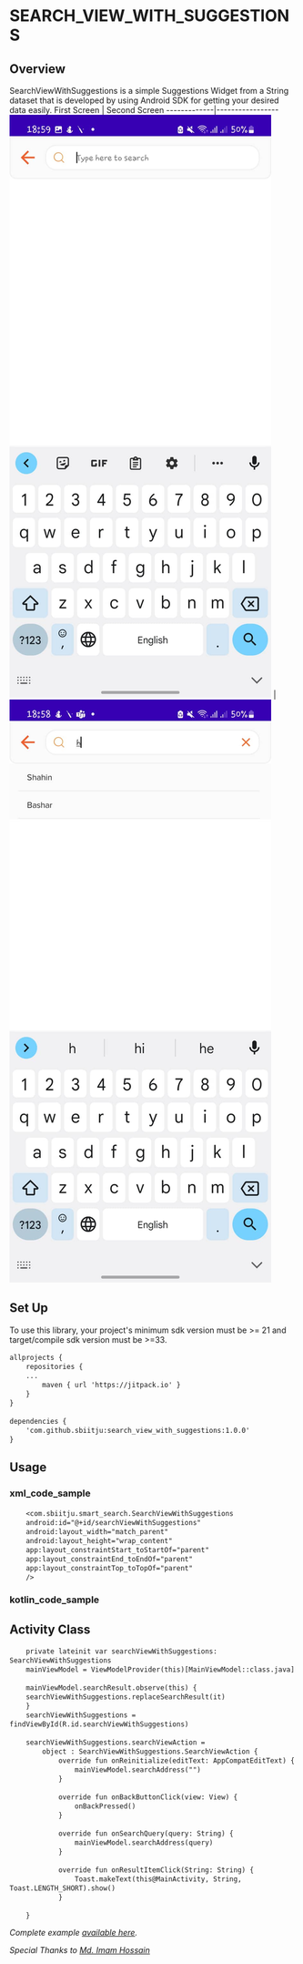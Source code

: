# SEARCH_VIEW_WITH_SUGGESTIONS

## Overview

SearchViewWithSuggestions is a simple Suggestions Widget from a String dataset that is developed by using Android SDK for getting your desired data easily.
First Screen | Second Screen
-------------|-----------------
![alt text](screenshots/a.jpg "First Screen") | ![alt text](screenshots/b.jpg "Second Screen")
## Set Up

To use this library, your project's minimum sdk version must be >= 21 and target/compile sdk version must be >=33.

    allprojects {
        repositories {
        ...
            maven { url 'https://jitpack.io' }
        }
    }

    dependencies {
        'com.github.sbiitju:search_view_with_suggestions:1.0.0'
    }

## Usage

### xml_code_sample

        <com.sbiitju.smart_search.SearchViewWithSuggestions
        android:id="@+id/searchViewWithSuggestions"
        android:layout_width="match_parent"
        android:layout_height="wrap_content"
        app:layout_constraintStart_toStartOf="parent"
        app:layout_constraintEnd_toEndOf="parent"
        app:layout_constraintTop_toTopOf="parent"
        />

### kotlin_code_sample

## Activity Class

        private lateinit var searchViewWithSuggestions: SearchViewWithSuggestions
        mainViewModel = ViewModelProvider(this)[MainViewModel::class.java]

        mainViewModel.searchResult.observe(this) {
        searchViewWithSuggestions.replaceSearchResult(it)
        }
        searchViewWithSuggestions = findViewById(R.id.searchViewWithSuggestions)
        
        searchViewWithSuggestions.searchViewAction =
            object : SearchViewWithSuggestions.SearchViewAction {
                override fun onReinitialize(editText: AppCompatEditText) {
                    mainViewModel.searchAddress("")
                }

                override fun onBackButtonClick(view: View) {
                    onBackPressed()
                }

                override fun onSearchQuery(query: String) {
                    mainViewModel.searchAddress(query)
                }

                override fun onResultItemClick(String: String) {
                    Toast.makeText(this@MainActivity, String, Toast.LENGTH_SHORT).show()
                }

        }

*Complete example [available here](https://github.com/sbiitju/search_view_with_suggestions/tree/master/app/src/main/java/com/sbiitju/counterbutton).*

*Special Thanks to [Md. Imam Hossain](https://github.com/ihjohny)*